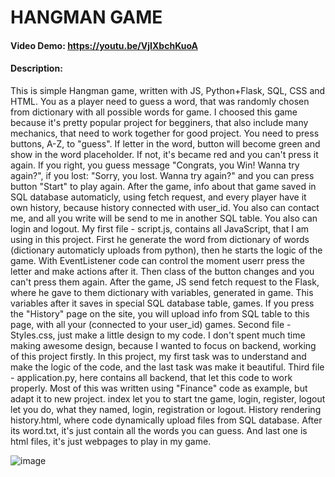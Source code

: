# HANGMAN GAME
#### Video Demo:  <https://youtu.be/VjIXbchKuoA>
#### Description:
This is simple Hangman game, written with JS, Python+Flask, SQL, CSS and HTML. You as a player need to guess a word, that was randomly chosen from dictionary with all possible words for game. I choosed this game because it's pretty popular project for begginers, that also include many mechanics, that need to work together for good project. You need to press buttons, A-Z, to "guess". If letter in the word, button will become green and show in the word placeholder. If not, it's became red and you can't press it again. If you right, you guess message "Congrats, you Win! Wanna try again?", if you lost: "Sorry, you lost. Wanna try again?" and you can press button "Start" to play again. After the game, info about that game saved in SQL database automaticly, using fetch request, and every player have it own history, because history connected with user_id. You also can contact me, and all you write will be send to me in another SQL table. You also can login and logout.
My first file - script.js, contains all JavaScript, that I am using in this project. First he generate the word from dictionary of words (dictionary automaticly uploads from python), then he starts the logic of the game. With EventListener code can control the moment userr press the letter and make actions after it. Then class of the button changes and you can't press them again. After the game, JS send fetch request to the Flask, where he gave to them dictionary with variables, generated in game. This variables after it saves in special SQL database table, games. If you press the "History" page on the site, you will upload info from SQL table to this page, with all your (connected to your user_id) games.
Second file - Styles.css, just make a little design to my code. I don't spent much time making awesome design, because I wanted to focus on backend, working of this project firstly. In this project, my first task was to understand and make the logic of the code, and the last task was make it beautiful.
Third file - application.py, here contains all backend, that let this code to work properly. Most of this was written using "Finance" code as example, but adapt it to new project. index let you to start tne game, login, register, logout let you do, what they named, login, registration or logout. History rendering history.html, where code dynamically upload files from SQL database.
After its word.txt, it's just contain all the words you can guess.
And last one is html files, it's just webpages to play in my game.

![image](https://user-images.githubusercontent.com/91781655/178341738-3a6e9c20-aed4-4d7d-a6fb-1392625bea31.png)
